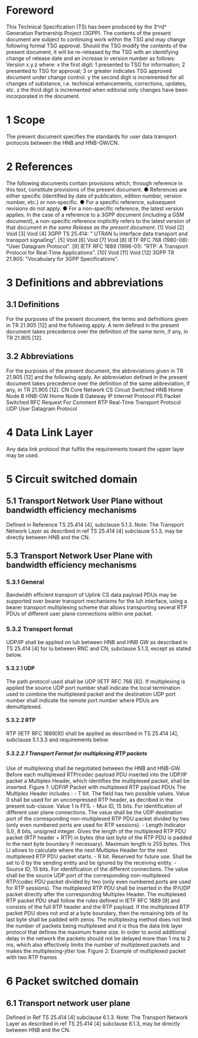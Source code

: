 # Foreword
This Technical Specification (TS) has been produced by the 3^rd^ Generation
Partnership Project (3GPP).
The contents of the present document are subject to continuing work within the
TSG and may change following formal TSG approval. Should the TSG modify the
contents of the present document, it will be re-released by the TSG with an
identifying change of release date and an increase in version number as
follows:
Version x.y.z
where:
x the first digit:
1 presented to TSG for information;
2 presented to TSG for approval;
3 or greater indicates TSG approved document under change control.
y the second digit is incremented for all changes of substance, i.e. technical
enhancements, corrections, updates, etc.
z the third digit is incremented when editorial only changes have been
incorporated in the document.
# 1 Scope
The present document specifies the standards for user data transport protocols
between the HNB and HNB-GW/CN.
# 2 References
The following documents contain provisions which, through reference in this
text, constitute provisions of the present document.
● References are either specific (identified by date of publication, edition
number, version number, etc.) or non‑specific.
● For a specific reference, subsequent revisions do not apply.
● For a non-specific reference, the latest version applies. In the case of a
reference to a 3GPP document (including a GSM document), a non-specific
reference implicitly refers to the latest version of that document _in the
same Release as the present document_.
[1] Void
[2] Void
[3] Void
[4] 3GPP TS 25.414: \" UTRAN Iu interface data transport and transport
signalling\".
[5] Void
[6] Void
[7] Void
[8] IETF RFC 768 (1980-08): \"User Datagram Protocol\".
[9] IETF RFC 1889 (1996-01): \"RTP: A Transport Protocol for Real-Time
Applications\".
[10] Void
[11] Void
[12] 3GPP TR 21.905: \"Vocabulary for 3GPP Specifications\".
# 3 Definitions and abbreviations
## 3.1 Definitions
For the purposes of the present document, the terms and definitions given in
TR 21.905 [12] and the following apply. A term defined in the present document
takes precedence over the definition of the same term, if any, in TR 21.905
[12].
## 3.2 Abbreviations
For the purposes of the present document, the abbreviations given in TR 21.905
[12] and the following apply. An abbreviation defined in the present document
takes precedence over the definition of the same abbreviation, if any, in TR
21.905 [12].
CN Core Network
CS Circuit Switched
HNB Home Node B
HNB-GW Home Node B Gateway
IP Internet Protocol
PS Packet Switched
RFC Request For Comment
RTP Real-Time Transport Protocol
UDP User Datagram Protocol
# 4 Data Link Layer
Any data link protocol that fulfils the requirements toward the upper layer
may be used.
# 5 Circuit switched domain
## 5.1 Transport Network User Plane without bandwidth efficiency mechanisms
Defined in Reference TS 25.414 [4], subclause 5.1.3.
Note: The Transport Network Layer as described in ref TS 25.414 [4] subclause
5.1.3, may be directly between HNB and the CN.
## 5.3 Transport Network User Plane with bandwidth efficiency mechanisms
### 5.3.1 General
Bandwidth efficient transport of Uplink CS data payload PDUs may be supported
over bearer transport mechanisms for the Iuh interface, using a bearer
transport multiplexing scheme that allows transporting several RTP PDUs of
different user plane connections within one packet.
### 5.3.2 Transport format
UDP/IP shall be applied on Iuh between HNB and HNB GW as described in TS
25.414 [4] for Iu between RNC and CN, subclause 5.1.3, except as stated below.
#### 5.3.2.1 UDP
The path protocol used shall be UDP (IETF RFC 768 [8]). If multiplexing is
applied the source UDP port number shall indicate the local termination used
to combine the multiplexed packet and the destination UDP port number shall
indicate the remote port number where PDUs are demultiplexed.
#### 5.3.2.2 RTP
RTP (IETF RFC 1889[9]) shall be applied as described in TS 25.414 [4],
subclause 5.1.3.3 and requirements below.
##### 5.3.2.2.1 Transport Format for multiplexing RTP packets
Use of multiplexing shall be negotiated between the HNB and HNB-GW.
Before each multiplexed RTP/codec payload PDU inserted into the UDP/IP packet
a Multiplex Header, which identifies the multiplexed packet, shall be
inserted.
Figure 1: UDP/IP Packet with multiplexed RTP payload PDUs
The Multiplex Header includes :
\- T bit.
The field has two possible values. Value 0 shall be used for an uncompressed
RTP header, as decribed in the present sub-clause. Value 1 is FFS.
\- Mux ID, 15 bits.
For identification of different user plane connections. The value shall be the
UDP destination port of the corresponding non-multiplexed RTP PDU packet
divided by two (only even numbered ports are used for RTP sessions).
\- Length Indicator (LI), 8 bits, unsigned integer.
Gives the length of the multiplexed RTP PDU packet (RTP header + RTP) in bytes
(the last byte of the RTP PDU is padded to the next byte boundary if
necessary). Maximum length is 255 bytes. This LI allows to calculate where the
next Multiplex Header for the next multiplexed RTP PDU packet starts.
\- R bit.
Reserved for future use. Shall be set to 0 by the sending entity and be
ignored by the receiving entity.
\- Source ID, 15 bits.
For identification of the different connections. The value shall be the source
UDP port of the corresponding non-multiplexed RTP/codec PDU packet divided by
two (only even numbered ports are used for RTP sessions).
The multiplexed RTP PDU shall be inserted in the IP/UDP packet directly after
the corresponding Multiplex Header. The multiplexed RTP packet PDU shall
follow the rules defined in IETF RFC 1889 [9] and consists of the full RTP
header and the RTP payload. If the multiplexed RTP packet PDU does not end at
a byte boundary, then the remaining bits of its last byte shall be padded with
zeros.
The multiplexing method does not limit the number of packets being multiplexed
and it is thus the data link layer protocol that defines the maximum frame
size. In order to avoid additional delay in the network the packets should not
be delayed more than 1 ms to 2 ms, which also effectively limits the number of
multiplexed packets and makes the multiplexing-jitter low.
Figure 2: Example of multiplexed packet with two RTP frames
# 6 Packet switched domain
## 6.1 Transport network user plane
Defined in Ref TS 25.414 [4] subclause 6.1.3.
Note: The Transport Network Layer as described in ref TS 25.414 [4] subclause
6.1.3, may be directly between HNB and the CN.
#